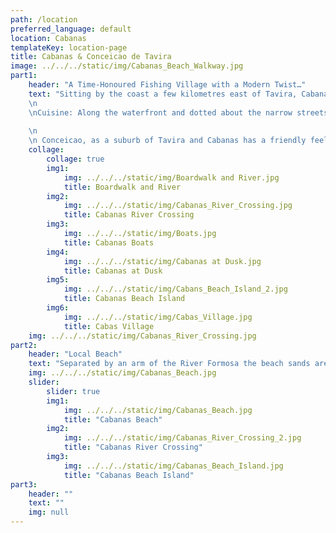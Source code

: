 ```yaml
---
path: /location
preferred_language: default
location: Cabanas
templateKey: location-page
title: Cabanas & Conceicao de Tavira
image: ../../../static/img/Cabanas_Beach_Walkway.jpg
part1: 
    header: "A Time-Honoured Fishing Village with a Modern Twist…"
    text: "Sitting by the coast a few kilometres east of Tavira, Cabanas was once a traditional Algarvian fishing village with a mix of cobbled back streets and an unfussy waterfront of low-rise buildings looking out across the still lagoon to Cabanas Island. With the age of tourism, Cabanas and its inland neighbour, Conceição, have grown yet retain much of their charm. Attracted by fabulous beaches and a varied selection of cafes, bars and restaurants, both have become popular with Portuguese and foreign visitors alike. The village can be leisurely strolled from end to end in around 30 minutes and offers an excellent choice of restaurants, bars and cafes catering for all palettes - most of which are along the sea front capturing the daytime sunshine. For smaller budgets and a taste of the real Algarve, there are also several traditional bars and Tascas serving typical Portuguese meals in the back streets at very reasonable prices! The village has 2 well stocked supermarkets, and there is a daily fresh food market on the main river front, as well as butcheries and bakeries. Cabanas is not a destination for those seeking activity and night life - the atmosphere is generally relaxed and perfect for socialising, relaxing and dining.
    \n
    \nCuisine: Along the waterfront and dotted about the narrow streets, various restaurants and local eateries provide for all tastes and pockets, with some locally renown establishments always busy – so be sure to book ahead!
    
    \n
    \n Conceicao, as a suburb of Tavira and Cabanas has a friendly feel and offers its visitors a warm welcome. Here you will find here a pleasant selection of café bars where you can sit in the sun and enjoy a refreshment or 2(!) along with 3 restaurants offering good quality Portuguese cuisine. The village also has a post office, cash machine and a mini market"
    collage:
        collage: true
        img1: 
            img: ../../../static/img/Boardwalk and River.jpg
            title: Boardwalk and River
        img2: 
            img: ../../../static/img/Cabanas_River_Crossing.jpg
            title: Cabanas River Crossing
        img3: 
            img: ../../../static/img/Boats.jpg
            title: Cabanas Boats
        img4: 
            img: ../../../static/img/Cabanas at Dusk.jpg
            title: Cabanas at Dusk
        img5: 
            img: ../../../static/img/Cabans_Beach_Island_2.jpg
            title: Cabanas Beach Island
        img6: 
            img: ../../../static/img/Cabas_Village.jpg
            title: Cabas Village
    img: ../../../static/img/Cabanas_River_Crossing.jpg
part2:
    header: "Local Beach"
    text: "Separated by an arm of the River Formosa the beach sands are reached via a short and inexpensive boat crossing, where you will find mile upon mile of dune backed golden sands lapped by the crystal blue waters of the Atlantic Ocean; a paradise just waiting to be explored and enjoyed."
    img: ../../../static/img/Cabanas_Beach.jpg
    slider:
        slider: true
        img1: 
            img: ../../../static/img/Cabanas_Beach.jpg
            title: "Cabanas Beach"
        img2: 
            img: ../../../static/img/Cabanas_River_Crossing_2.jpg
            title: "Cabanas River Crossing"
        img3: 
            img: ../../../static/img/Cabanas_Beach_Island.jpg
            title: "Cabanas Beach Island"
part3:
    header: ""
    text: ""
    img: null
---
```

